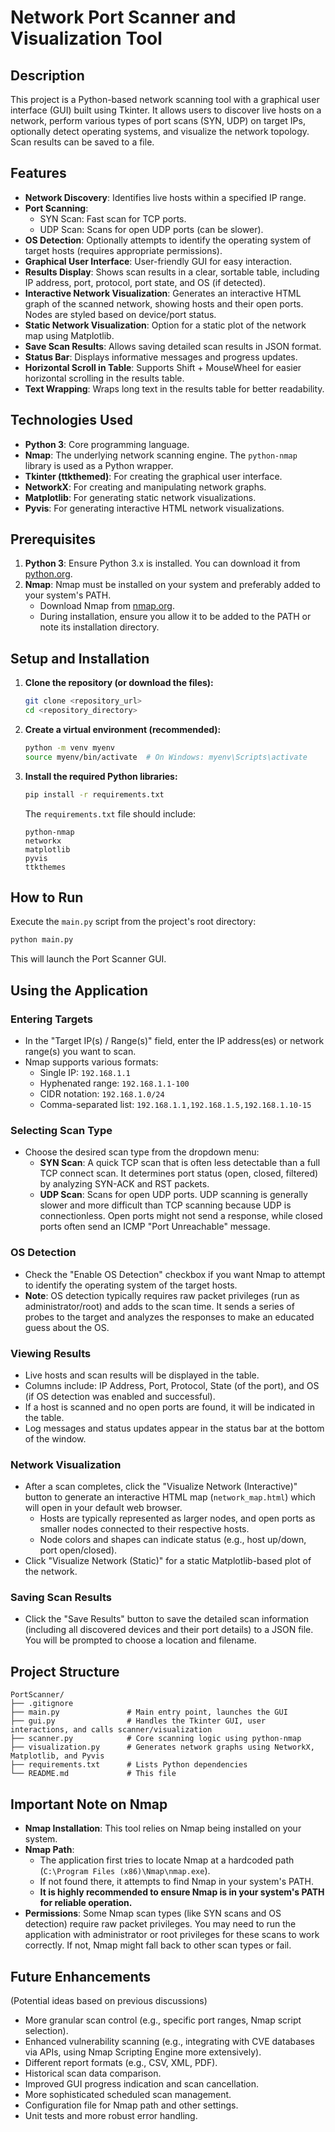 # Network Port Scanner and Visualization Tool

## Description
This project is a Python-based network scanning tool with a graphical user interface (GUI) built using Tkinter. It allows users to discover live hosts on a network, perform various types of port scans (SYN, UDP) on target IPs, optionally detect operating systems, and visualize the network topology. Scan results can be saved to a file.

## Features
- **Network Discovery**: Identifies live hosts within a specified IP range.
- **Port Scanning**:
    - SYN Scan: Fast scan for TCP ports.
    - UDP Scan: Scans for open UDP ports (can be slower).
- **OS Detection**: Optionally attempts to identify the operating system of target hosts (requires appropriate permissions).
- **Graphical User Interface**: User-friendly GUI for easy interaction.
- **Results Display**: Shows scan results in a clear, sortable table, including IP address, port, protocol, port state, and OS (if detected).
- **Interactive Network Visualization**: Generates an interactive HTML graph of the scanned network, showing hosts and their open ports. Nodes are styled based on device/port status.
- **Static Network Visualization**: Option for a static plot of the network map using Matplotlib.
- **Save Scan Results**: Allows saving detailed scan results in JSON format.
- **Status Bar**: Displays informative messages and progress updates.
- **Horizontal Scroll in Table**: Supports Shift + MouseWheel for easier horizontal scrolling in the results table.
- **Text Wrapping**: Wraps long text in the results table for better readability.

## Technologies Used
- **Python 3**: Core programming language.
- **Nmap**: The underlying network scanning engine. The `python-nmap` library is used as a Python wrapper.
- **Tkinter (ttkthemed)**: For creating the graphical user interface.
- **NetworkX**: For creating and manipulating network graphs.
- **Matplotlib**: For generating static network visualizations.
- **Pyvis**: For generating interactive HTML network visualizations.

## Prerequisites
1.  **Python 3**: Ensure Python 3.x is installed. You can download it from [python.org](https://www.python.org/).
2.  **Nmap**: Nmap must be installed on your system and preferably added to your system's PATH.
    - Download Nmap from [nmap.org](https://nmap.org/download.html).
    - During installation, ensure you allow it to be added to the PATH or note its installation directory.

## Setup and Installation
1.  **Clone the repository (or download the files):**
    ```bash
    git clone <repository_url>
    cd <repository_directory>
    ```
2.  **Create a virtual environment (recommended):**
    ```bash
    python -m venv myenv
    source myenv/bin/activate  # On Windows: myenv\Scripts\activate
    ```
3.  **Install the required Python libraries:**
    ```bash
    pip install -r requirements.txt
    ```
    The `requirements.txt` file should include:
    ```
    python-nmap
    networkx
    matplotlib
    pyvis
    ttkthemes
    ```

## How to Run
Execute the `main.py` script from the project's root directory:
```bash
python main.py
```
This will launch the Port Scanner GUI.

## Using the Application

### Entering Targets
-   In the "Target IP(s) / Range(s)" field, enter the IP address(es) or network range(s) you want to scan.
-   Nmap supports various formats:
    -   Single IP: `192.168.1.1`
    -   Hyphenated range: `192.168.1.1-100`
    -   CIDR notation: `192.168.1.0/24`
    -   Comma-separated list: `192.168.1.1,192.168.1.5,192.168.1.10-15`

### Selecting Scan Type
-   Choose the desired scan type from the dropdown menu:
    -   **SYN Scan**: A quick TCP scan that is often less detectable than a full TCP connect scan. It determines port status (open, closed, filtered) by analyzing SYN-ACK and RST packets.
    -   **UDP Scan**: Scans for open UDP ports. UDP scanning is generally slower and more difficult than TCP scanning because UDP is connectionless. Open ports might not send a response, while closed ports often send an ICMP "Port Unreachable" message.

### OS Detection
-   Check the "Enable OS Detection" checkbox if you want Nmap to attempt to identify the operating system of the target hosts.
-   **Note**: OS detection typically requires raw packet privileges (run as administrator/root) and adds to the scan time. It sends a series of probes to the target and analyzes the responses to make an educated guess about the OS.

### Viewing Results
-   Live hosts and scan results will be displayed in the table.
-   Columns include: IP Address, Port, Protocol, State (of the port), and OS (if OS detection was enabled and successful).
-   If a host is scanned and no open ports are found, it will be indicated in the table.
-   Log messages and status updates appear in the status bar at the bottom of the window.

### Network Visualization
-   After a scan completes, click the "Visualize Network (Interactive)" button to generate an interactive HTML map (`network_map.html`) which will open in your default web browser.
    -   Hosts are typically represented as larger nodes, and open ports as smaller nodes connected to their respective hosts.
    -   Node colors and shapes can indicate status (e.g., host up/down, port open/closed).
-   Click "Visualize Network (Static)" for a static Matplotlib-based plot of the network.

### Saving Scan Results
-   Click the "Save Results" button to save the detailed scan information (including all discovered devices and their port details) to a JSON file. You will be prompted to choose a location and filename.

## Project Structure
```
PortScanner/
├── .gitignore
├── main.py               # Main entry point, launches the GUI
├── gui.py                # Handles the Tkinter GUI, user interactions, and calls scanner/visualization
├── scanner.py            # Core scanning logic using python-nmap
├── visualization.py      # Generates network graphs using NetworkX, Matplotlib, and Pyvis
├── requirements.txt      # Lists Python dependencies
└── README.md             # This file
```

## Important Note on Nmap
-   **Nmap Installation**: This tool relies on Nmap being installed on your system.
-   **Nmap Path**:
    -   The application first tries to locate Nmap at a hardcoded path (`C:\Program Files (x86)\Nmap\nmap.exe`).
    -   If not found there, it attempts to find Nmap in your system's PATH.
    -   **It is highly recommended to ensure Nmap is in your system's PATH for reliable operation.**
-   **Permissions**: Some Nmap scan types (like SYN scans and OS detection) require raw packet privileges. You may need to run the application with administrator or root privileges for these scans to work correctly. If not, Nmap might fall back to other scan types or fail.

## Future Enhancements
(Potential ideas based on previous discussions)
-   More granular scan control (e.g., specific port ranges, Nmap script selection).
-   Enhanced vulnerability scanning (e.g., integrating with CVE databases via APIs, using Nmap Scripting Engine more extensively).
-   Different report formats (e.g., CSV, XML, PDF).
-   Historical scan data comparison.
-   Improved GUI progress indication and scan cancellation.
-   More sophisticated scheduled scan management.
-   Configuration file for Nmap path and other settings.
-   Unit tests and more robust error handling. 